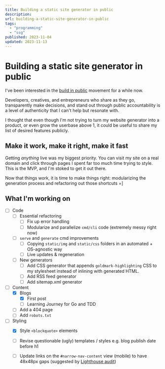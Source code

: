 ```yaml
---
title: Building a static site generator in public
description: 
url: building-a-static-site-generator-in-public
tags:
  - "programming"
  - "ssg"
published: 2023-11-04
updated: 2023-11-13
---
```


# Building a static site generator in public

I've been interested in the [build in public](https://buildinpublic.xyz/) movement for a while now. 

Developers, creatives, and entrepreneurs who share as they go, transparently make decisions, and stand out through public accountability is a level of authenticity that I can't help but resonate with.

I thought that even though I'm not trying to turn my website generator into a product, or even grow the userbase above 1, it could be useful to share my list of desired features publicly.

## Make it work, make it right, make it fast
Getting *anything* live was my biggest priority. You can visit my site on a real domain and click through pages I spent far too much time trying to style. This is the MVP, and I'm stoked to get it out there.

Now that things work, it is time to make things right: modularizing the generation process and refactoring out those shortcuts =]

## What I'm working on

- [ ] Code
  - [ ] Essential refactoring
    - [ ] Fix up error handling
    - [ ] Modularize and parallelize `cmd/cli` code (extremely messy right now)
  - [ ] `serve` and `generate` cmd improvements
    - [ ] Copying `static/img` and `static/css` folders in an automated + OS-agnostic way
    - [ ] Live updates & regeneration
  - [ ] New generators
    - [ ] Add CSS generator that appends `goldmark-highlighting` CSS to my stylesheet 
    instead of inlining with generated HTML.
    - [ ] Add RSS feed generator
    - [ ] Add sitemap.xml generator
- [ ] Content
  - [x] Blogs
    - [x] First post
    - [ ] Learning Journey for Go and TDD
  - [ ] Add a 404 page
  - [ ] Add `robots.txt`
- [ ] Styling
  - [x] Style `<blockquote>` elements
  - [ ] Revise questionable (ugly) templates / styles e.g. blog publish date before h1
  - [ ] Update links on the `#narrow-nav-content` view (mobile) to have 48x48px gaps (suggested by [Lighthouse audit](https://developer.chrome.com/docs/lighthouse/overview/))


